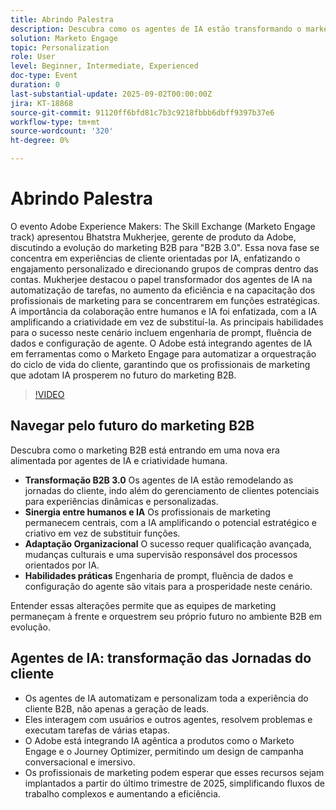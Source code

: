 ```yaml
---
title: Abrindo Palestra
description: Descubra como os agentes de IA estão transformando o marketing B2B em B2B 3.0. Saiba mais sobre estratégias para aumentar a eficiência, a personalização e as jornadas do cliente com o Marketo Engage.
solution: Marketo Engage
topic: Personalization
role: User
level: Beginner, Intermediate, Experienced
doc-type: Event
duration: 0
last-substantial-update: 2025-09-02T00:00:00Z
jira: KT-18868
source-git-commit: 91120ff6bfd81c7b3c9218fbbb6dbff9397b37e6
workflow-type: tm+mt
source-wordcount: '320'
ht-degree: 0%

---
```



# Abrindo Palestra

O evento Adobe Experience Makers: The Skill Exchange (Marketo Engage track) apresentou Bhatstra Mukherjee, gerente de produto da Adobe, discutindo a evolução do marketing B2B para &quot;B2B 3.0&quot;. Essa nova fase se concentra em experiências de cliente orientadas por IA, enfatizando o engajamento personalizado e direcionando grupos de compras dentro das contas. Mukherjee destacou o papel transformador dos agentes de IA na automatização de tarefas, no aumento da eficiência e na capacitação dos profissionais de marketing para se concentrarem em funções estratégicas. A importância da colaboração entre humanos e IA foi enfatizada, com a IA amplificando a criatividade em vez de substituí-la. As principais habilidades para o sucesso neste cenário incluem engenharia de prompt, fluência de dados e configuração de agente. O Adobe está integrando agentes de IA em ferramentas como o Marketo Engage para automatizar a orquestração do ciclo de vida do cliente, garantindo que os profissionais de marketing que adotam IA prosperem no futuro do marketing B2B.

>[!VIDEO](https://video.tv.adobe.com/v/3471480/?learn=on&enablevpops&captions=por_br)

## Navegar pelo futuro do marketing B2B

Descubra como o marketing B2B está entrando em uma nova era alimentada por agentes de IA e criatividade humana.

* **Transformação B2B 3.0** Os agentes de IA estão remodelando as jornadas do cliente, indo além do gerenciamento de clientes potenciais para experiências dinâmicas e personalizadas.
* **Sinergia entre humanos e IA** Os profissionais de marketing permanecem centrais, com a IA amplificando o potencial estratégico e criativo em vez de substituir funções.
* **Adaptação Organizacional** O sucesso requer qualificação avançada, mudanças culturais e uma supervisão responsável dos processos orientados por IA.
* **Habilidades práticas** Engenharia de prompt, fluência de dados e configuração do agente são vitais para a prosperidade neste cenário.

Entender essas alterações permite que as equipes de marketing permaneçam à frente e orquestrem seu próprio futuro no ambiente B2B em evolução.

## Agentes de IA: transformação das Jornadas do cliente

* Os agentes de IA automatizam e personalizam toda a experiência do cliente B2B, não apenas a geração de leads.
* Eles interagem com usuários e outros agentes, resolvem problemas e executam tarefas de várias etapas.
* O Adobe está integrando IA agêntica a produtos como o Marketo Engage e o Journey Optimizer, permitindo um design de campanha conversacional e imersivo.
* Os profissionais de marketing podem esperar que esses recursos sejam implantados a partir do último trimestre de 2025, simplificando fluxos de trabalho complexos e aumentando a eficiência.
